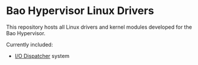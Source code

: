 # Bao Hypervisor Linux Drivers

This repository hosts all Linux drivers and kernel modules developed for the Bao Hypervisor.

Currently included:
- [I/O Dispatcher](io_dispatcher/README.md) system